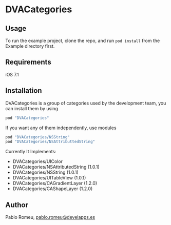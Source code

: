 # DVACategories

## Usage

To run the example project, clone the repo, and run `pod install` from the Example directory first.

## Requirements

iOS 7.1

## Installation

DVACategories is a group of categories used by the development team, you can install them by using

```ruby
pod "DVACategories"
```

If you want any of them independently, use modules

```ruby
pod "DVACategories/NSString"
pod "DVACategories/NSAttributtedString"
```

Currently It Implements:

* DVACategories/UIColor
* DVACategories/NSAttributedString (1.0.1)
* DVACategories/NSString (1.0.1)
* DVACategories/UITableView (1.0.1)
* DVACategories/CAGradientLayer (1.2.0)
* DVACategories/CAShapeLayer (1.2.0)
## Author

Pablo Romeu, pablo.romeu@develapps.es
